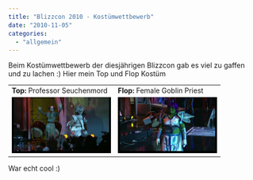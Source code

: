 ```yaml
---
title: "Blizzcon 2010 - Kostümwettbewerb"
date: "2010-11-05"
categories: 
  - "allgemein"
---
```


Beim Kostümwettbewerb der diesjährigen Blizzcon gab es viel zu gaffen und zu lachen :) Hier mein Top und Flop Kostüm

<table border="0"><tbody><tr><td><strong>Top:</strong> Professor Seuchenmord</td><td><strong>Flop:</strong> Female Goblin Priest</td></tr><tr><td><a rel="lightbox" href="/wp-content/uploads/2010/10/seuchenmord.png" target="_blank"><img title="seuchenmord.png" src="images/.seuchenmord.png" border="0" alt="seuchenmord.png" width="200" height="113"></a></td><td><a rel="lightbox" href="/wp-content/uploads/2010/10/goblinpriest.png" target="_blank"><img title="goblinpriest.png" src="images/.goblinpriest.png" border="0" alt="goblinpriest.png" width="200" height="113"></a></td></tr></tbody></table>

War echt cool :)
